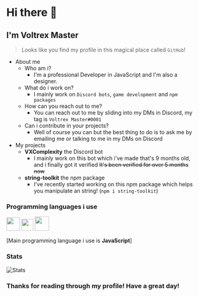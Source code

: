 # Hi there 👋
## I'm Voltrex Master

> Looks like you find my profile in this magical place called `GitHub`!

- About me 
  - Who am i?
    - I'm a professional Developer in JavaScript and I'm also a designer.
  - What do i work on?
    - I mainly work on `Discord bots`, `game development` and `npm packages`
  - How can you reach out to me?
    - You can reach out to me by sliding into my DMs in Discord, my tag is `Voltrex Master#0001`
  - Can i contribute in your projects?
    - Well of course you can but the best thing to do is to ask me by emailing me or talking to me in my DMs on Discord
- My projects
  - **VXComplexity** the Discord bot
    - I mainly work on this bot which i've made that's 9 months old, and i finally got it verified ~~It's been verified for over 5 months now~~
  - **string-toolkit** the npm package
    - I've recently started working on this npm package which helps you manipulate an string! (`npm i string-toolkit`)





### Programming languages i use
<img src="https://upload.wikimedia.org/wikipedia/commons/thumb/9/99/Unofficial_JavaScript_logo_2.svg/512px-Unofficial_JavaScript_logo_2.svg.png" width=35> <img src="https://raw.githubusercontent.com/isocpp/logos/master/cpp_logo.png" width=31> <img src="https://logosvector.net/wp-content/uploads/2013/03/java-eps-vector-logo.png" width=37>

[Main programming language i use is **JavaScript**]

### Stats

![Stats](https://github-readme-stats.vercel.app/api?username=VoltrexMaster&theme=algolia)
### Thanks for reading through my profile! Have a great day!
